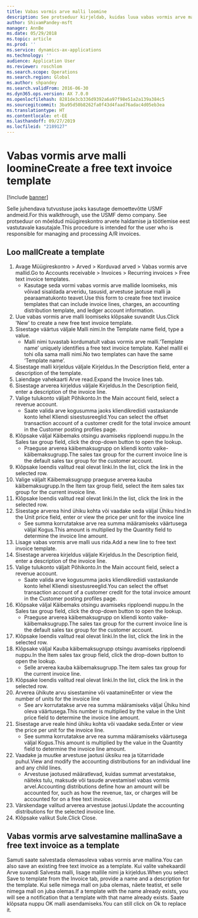```yaml
---
title: Vabas vormis arve malli loomine
description: See protseduur kirjeldab, kuidas luua vabas vormis arve malli.
author: ShivamPandey-msft
manager: AnnBe
ms.date: 05/29/2018
ms.topic: article
ms.prod: ''
ms.service: dynamics-ax-applications
ms.technology: ''
audience: Application User
ms.reviewer: roschlom
ms.search.scope: Operations
ms.search.region: Global
ms.author: shpandey
ms.search.validFrom: 2016-06-30
ms.dyn365.ops.version: AX 7.0.0
ms.openlocfilehash: 8281de3cb336d9392a6a97f98e51a2a139a384c5
ms.sourcegitcommit: 3ba95d50b8262fa0f43d4faad76adac4d05eb3ea
ms.translationtype: HT
ms.contentlocale: et-EE
ms.lasthandoff: 09/27/2019
ms.locfileid: "2189127"
---
```

# <a name="create-a-free-text-invoice-template"></a><span data-ttu-id="fa8b1-103">Vabas vormis arve malli loomine</span><span class="sxs-lookup"><span data-stu-id="fa8b1-103">Create a free text invoice template</span></span>

[!include [banner](../includes/banner.md)]

<span data-ttu-id="fa8b1-104">Selle juhendava tutvustuse jaoks kasutage demoettevõtte USMF andmeid.</span><span class="sxs-lookup"><span data-stu-id="fa8b1-104">For this walkthrough, use the USMF demo company.</span></span> <span data-ttu-id="fa8b1-105">See protseduur on mõeldud müügireskontro arvete haldamise ja töötlemise eest vastutavale kasutajale.</span><span class="sxs-lookup"><span data-stu-id="fa8b1-105">This procedure is intended for the user who is responsible for managing and processing A/R invoices.</span></span>

## <a name="create-a-template"></a><span data-ttu-id="fa8b1-106">Loo mall</span><span class="sxs-lookup"><span data-stu-id="fa8b1-106">Create a template</span></span>

1. <span data-ttu-id="fa8b1-107">Avage Müügireskontro > Arved > Korduvad arved > Vabas vormis arve mallid.</span><span class="sxs-lookup"><span data-stu-id="fa8b1-107">Go to Accounts receivable > Invoices > Recurring invoices > Free text invoice templates.</span></span>
    * <span data-ttu-id="fa8b1-108">Kasutage seda vormi vabas vormis arve mallide loomiseks, mis võivad sisaldada arveridu, tasusid, arvestuse jaotuse malli ja pearaamatukonto teavet.</span><span class="sxs-lookup"><span data-stu-id="fa8b1-108">Use this form to create free text invoice templates that can include invoice lines, charges, an accounting distribution template, and ledger account information.</span></span>  
2. <span data-ttu-id="fa8b1-109">Uue vabas vormis arve malli loomiseks klõpsake suvandit Uus.</span><span class="sxs-lookup"><span data-stu-id="fa8b1-109">Click 'New' to create a new free text invoice template.</span></span>
3. <span data-ttu-id="fa8b1-110">Sisestage väärtus väljale Malli nimi.</span><span class="sxs-lookup"><span data-stu-id="fa8b1-110">In the Template name field, type a value.</span></span>
    * <span data-ttu-id="fa8b1-111">Malli nimi tuvastab kordumatult vabas vormis arve malli.</span><span class="sxs-lookup"><span data-stu-id="fa8b1-111">‘Template name’ uniquely identifies a free text invoice template.</span></span> <span data-ttu-id="fa8b1-112">Kahel mallil ei tohi olla sama malli nimi.</span><span class="sxs-lookup"><span data-stu-id="fa8b1-112">No two templates can have the same ‘Template name’.</span></span>  
4. <span data-ttu-id="fa8b1-113">Sisestage malli kirjeldus väljale Kirjeldus.</span><span class="sxs-lookup"><span data-stu-id="fa8b1-113">In the Description field, enter a description of the template.</span></span>
5. <span data-ttu-id="fa8b1-114">Laiendage vahekaarti Arve read.</span><span class="sxs-lookup"><span data-stu-id="fa8b1-114">Expand the Invoice lines tab.</span></span>
6. <span data-ttu-id="fa8b1-115">Sisestage arverea kirjeldus väljale Kirjeldus.</span><span class="sxs-lookup"><span data-stu-id="fa8b1-115">In the Description field, enter a description of the invoice line.</span></span>
7. <span data-ttu-id="fa8b1-116">Valige tulukonto väljalt Põhikonto.</span><span class="sxs-lookup"><span data-stu-id="fa8b1-116">In the Main account field, select a revenue account.</span></span>
    * <span data-ttu-id="fa8b1-117">Saate valida arve kogusumma jaoks kliendikrediidi vastaskande konto lehel Kliendi sisestusreeglid.</span><span class="sxs-lookup"><span data-stu-id="fa8b1-117">You can select the offset transaction account of a customer credit for the total invoice amount in the Customer posting profiles page.</span></span>  
8. <span data-ttu-id="fa8b1-118">Klõpsake väljal Käibemaks otsingu avamiseks ripploendi nuppu.</span><span class="sxs-lookup"><span data-stu-id="fa8b1-118">In the Sales tax group field, click the drop-down button to open the lookup.</span></span>
    * <span data-ttu-id="fa8b1-119">Praeguse arverea käibemaksugrupp on kliendi konto vaike-käibemaksugrupp.</span><span class="sxs-lookup"><span data-stu-id="fa8b1-119">The sales tax group for the current invoice line is the default sales tax group for the customer account.</span></span>  
9. <span data-ttu-id="fa8b1-120">Klõpsake loendis valitud real olevat linki.</span><span class="sxs-lookup"><span data-stu-id="fa8b1-120">In the list, click the link in the selected row.</span></span>
10. <span data-ttu-id="fa8b1-121">Valige väljalt Käibemaksugrupp praeguse arverea kauba käibemaksugrupp.</span><span class="sxs-lookup"><span data-stu-id="fa8b1-121">In the Item tax group field, select the item sales tax group for the current invoice line.</span></span>
11. <span data-ttu-id="fa8b1-122">Klõpsake loendis valitud real olevat linki.</span><span class="sxs-lookup"><span data-stu-id="fa8b1-122">In the list, click the link in the selected row.</span></span>
12. <span data-ttu-id="fa8b1-123">Sisestage arverea hind ühiku kohta või vaadake seda väljal Ühiku hind.</span><span class="sxs-lookup"><span data-stu-id="fa8b1-123">In the Unit price field, enter or view the price per unit for the invoice line</span></span>
    * <span data-ttu-id="fa8b1-124">See summa korrutatakse arve rea summa määramiseks väärtusega väljal Kogus.</span><span class="sxs-lookup"><span data-stu-id="fa8b1-124">This amount is multiplied by the Quantity field to determine the invoice line amount.</span></span>  
13. <span data-ttu-id="fa8b1-125">Lisage vabas vormis arve malli uus rida.</span><span class="sxs-lookup"><span data-stu-id="fa8b1-125">Add a new line to free text invoice template.</span></span>
14. <span data-ttu-id="fa8b1-126">Sisestage arverea kirjeldus väljale Kirjeldus.</span><span class="sxs-lookup"><span data-stu-id="fa8b1-126">In the Description field, enter a description of the invoice line.</span></span>
15. <span data-ttu-id="fa8b1-127">Valige tulukonto väljalt Põhikonto.</span><span class="sxs-lookup"><span data-stu-id="fa8b1-127">In the Main account field, select a revenue account.</span></span>
    * <span data-ttu-id="fa8b1-128">Saate valida arve kogusumma jaoks kliendikrediidi vastaskande konto lehel Kliendi sisestusreeglid.</span><span class="sxs-lookup"><span data-stu-id="fa8b1-128">You can select the offset transaction account of a customer credit for the total invoice amount in the Customer posting profiles page.</span></span>  
16. <span data-ttu-id="fa8b1-129">Klõpsake väljal Käibemaks otsingu avamiseks ripploendi nuppu.</span><span class="sxs-lookup"><span data-stu-id="fa8b1-129">In the Sales tax group field, click the drop-down button to open the lookup.</span></span>
    * <span data-ttu-id="fa8b1-130">Praeguse arverea käibemaksugrupp on kliendi konto vaike-käibemaksugrupp.</span><span class="sxs-lookup"><span data-stu-id="fa8b1-130">The sales tax group for the current invoice line is the default sales tax group for the customer account.</span></span>  
17. <span data-ttu-id="fa8b1-131">Klõpsake loendis valitud real olevat linki.</span><span class="sxs-lookup"><span data-stu-id="fa8b1-131">In the list, click the link in the selected row.</span></span>
18. <span data-ttu-id="fa8b1-132">Klõpsake väljal Kauba käibemaksugrupp otsingu avamiseks ripploendi nuppu.</span><span class="sxs-lookup"><span data-stu-id="fa8b1-132">In the Item sales tax group field, click the drop-down button to open the lookup.</span></span>
    * <span data-ttu-id="fa8b1-133">Selle arverea kauba käibemaksugrupp.</span><span class="sxs-lookup"><span data-stu-id="fa8b1-133">The item sales tax group for the current invoice line.</span></span>  
19. <span data-ttu-id="fa8b1-134">Klõpsake loendis valitud real olevat linki.</span><span class="sxs-lookup"><span data-stu-id="fa8b1-134">In the list, click the link in the selected row.</span></span>
20. <span data-ttu-id="fa8b1-135">Arverea ühikute arvu sisestamine või vaatamine</span><span class="sxs-lookup"><span data-stu-id="fa8b1-135">Enter or view the number of units for the invoice line</span></span>
    * <span data-ttu-id="fa8b1-136">See arv korrutatakse arve rea summa määramiseks väljal Ühiku hind oleva väärtusega.</span><span class="sxs-lookup"><span data-stu-id="fa8b1-136">This number is multiplied by the value in the Unit price field to determine the invoice line amount.</span></span>  
21. <span data-ttu-id="fa8b1-137">Sisestage arve reale hind ühiku kohta või vaadake seda.</span><span class="sxs-lookup"><span data-stu-id="fa8b1-137">Enter or view the price per unit for the invoice line.</span></span> 
    * <span data-ttu-id="fa8b1-138">See summa korrutatakse arve rea summa määramiseks väärtusega väljal Kogus.</span><span class="sxs-lookup"><span data-stu-id="fa8b1-138">This amount is multiplied by the value in the Quantity field to determine the invoice line amount.</span></span>  
22. <span data-ttu-id="fa8b1-139">Vaadake ja muutke arvestuse jaotusi üksiku rea ja tütarridade puhul.</span><span class="sxs-lookup"><span data-stu-id="fa8b1-139">View and modify the accounting distributions for an individual line and any child lines.</span></span>
    * <span data-ttu-id="fa8b1-140">Arvestuse jaotused määratlevad, kuidas summat arvestatakse, näiteks tulu, maksude või tasude arvestamisel vabas vormis arvel.</span><span class="sxs-lookup"><span data-stu-id="fa8b1-140">Accounting distributions define how an amount will be accounted for, such as how the revenue, tax, or charges will be accounted for on a free text invoice.</span></span>  
23. <span data-ttu-id="fa8b1-141">Värskendage valitud arverea arvestuse jaotusi.</span><span class="sxs-lookup"><span data-stu-id="fa8b1-141">Update the accounting distributions for the selected invoice line.</span></span>
24. <span data-ttu-id="fa8b1-142">Klõpsake valikut Sule.</span><span class="sxs-lookup"><span data-stu-id="fa8b1-142">Click Close.</span></span>

## <a name="save-a-free-text-invoice-as-a-template"></a><span data-ttu-id="fa8b1-143">Vabas vormis arve salvestamine mallina</span><span class="sxs-lookup"><span data-stu-id="fa8b1-143">Save a free text invoice as a template</span></span>
<span data-ttu-id="fa8b1-144">Samuti saate salvestada olemasoleva vabas vormis arve mallina.</span><span class="sxs-lookup"><span data-stu-id="fa8b1-144">You can also save an existing free text invoice as a template.</span></span> <span data-ttu-id="fa8b1-145">Kui valite vahekaardil Arve suvandi Salvesta malli, lisage mallile nimi ja kirjeldus.</span><span class="sxs-lookup"><span data-stu-id="fa8b1-145">When you select Save to template from the Invoice tab, provide a name and a description for the template.</span></span> <span data-ttu-id="fa8b1-146">Kui selle nimega mall on juba olemas, näete teatist, et selle nimega mall on juba olemas.</span><span class="sxs-lookup"><span data-stu-id="fa8b1-146">If a template with the name already exists, you will see a notification that a template with that name already exists.</span></span> <span data-ttu-id="fa8b1-147">Saate klõpsata nuppu OK malli asendamiseks.</span><span class="sxs-lookup"><span data-stu-id="fa8b1-147">You can still click on Ok to replace it.</span></span> 

